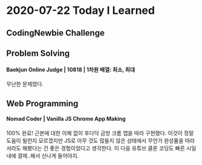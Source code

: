 # 2020-07-22 Today I Learned

## CodingNewbie Challenge

## Problem Solving
#### Baekjun Online Judge | 10818 | 1차원 배열: 최소, 최대
무난한 문제였다.

## Web Programming
#### Nomad Coder | Vanilla JS Chrome App Making
100% 완료! 근본에 대한 이해 없이 후다닥 금방 크롬 앱을 따라 구현했다. 이것이 정말 도움이 될런지 모르겠지만 JS로 아무 것도 많들지 않은 상태에서 무언가 완성품을 따라서라도 해봤다는 건 좋은 경험이었다고 생각한다. 이 다음 유튜브 클론 코딩도 빠른 시일 내에 결제..해서 신나게 들어야지.
